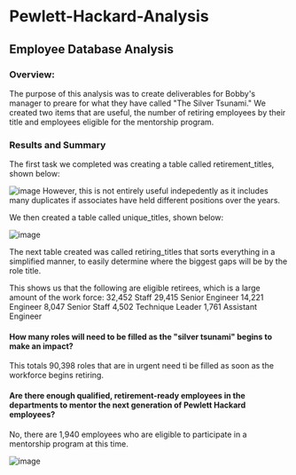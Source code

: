 # Pewlett-Hackard-Analysis
## Employee Database Analysis
### Overview: 
The purpose of this analysis was to create deliverables for Bobby's manager to preare for what they have called "The Silver Tsunami." We created two items that are useful, the number of retiring employees by their title and employees eligible for the mentorship program. 

### Results and Summary
The first task we completed was creating a table called retirement_titles, shown below: 

![image](https://user-images.githubusercontent.com/115745142/205764380-d7bfe3f2-a16e-4afb-95ec-8bac785d4db4.png)
 However, this is not entirely useful indepedently as it includes many duplicates if associates have held different positions over the years. 
 
 We then created a table called unique_titles, shown below: 
 
 ![image](https://user-images.githubusercontent.com/115745142/205764582-ccfa1a2b-77b3-44c7-bb4c-3be39b3f88f7.png)

The next table created was called retiring_titles that sorts everything in a simplified manner, to easily determine where the biggest gaps will be by the role title. 

This shows us that the following are eligible retirees, which is a large amount of the work force: 
32,452 Staff
29,415 Senior Engineer
14,221 Engineer
8,047 Senior Staff
4,502 Technique Leader
1,761 Assistant Engineer

#### How many roles will need to be filled as the "silver tsunami" begins to make an impact?
This totals 90,398 roles that are in urgent need ti be filled as soon as the workforce begins retiring. 

#### Are there enough qualified, retirement-ready employees in the departments to mentor the next generation of Pewlett Hackard employees?
No, there are 1,940 employees who are eligible to participate in a mentorship program at this time. 

![image](https://user-images.githubusercontent.com/115745142/205765983-0eaa80c6-1d47-4de7-bb02-61193d327c83.png)
